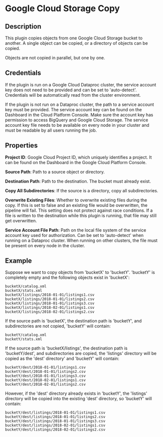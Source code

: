 # Google Cloud Storage Copy

Description
-----------
This plugin copies objects from one Google Cloud Storage bucket to another.
A single object can be copied, or a directory of objects can be copied.

Objects are not copied in parallel, but one by one.

Credentials
-----------
If the plugin is run on a Google Cloud Dataproc cluster, the service account key does not need to be
provided and can be set to 'auto-detect'.
Credentials will be automatically read from the cluster environment.

If the plugin is not run on a Dataproc cluster, the path to a service account key must be provided.
The service account key can be found on the Dashboard in the Cloud Platform Console.
Make sure the account key has permission to access BigQuery and Google Cloud Storage.
The service account key file needs to be available on every node in your cluster and
must be readable by all users running the job.

Properties
----------
**Project ID**: Google Cloud Project ID, which uniquely identifies a project.
It can be found on the Dashboard in the Google Cloud Platform Console.

**Source Path**: Path to a source object or directory.

**Destination Path**: Path to the destination. The bucket must already exist.

**Copy All Subdirectories**: If the source is a directory, copy all subdirectories.

**Overwrite Existing Files**: Whether to overwrite existing files during the copy. If this is set to
false and an existing file would be overwritten, the pipeline will fail. This setting does not
protect against race conditions. If a file is written to the destination while this plugin is
running, that file may still get overwritten.

**Service Account File Path**: Path on the local file system of the service account key used for
authorization. Can be set to 'auto-detect' when running on a Dataproc cluster.
When running on other clusters, the file must be present on every node in the cluster.

Example
-------

Suppose we want to copy objects from 'bucketX' to 'bucketY'. 'bucketY' is completely empty and the
following objects exist in 'bucketX':

    bucketX/catalog.xml
    bucketX/stats.xml
    bucketX/listings/2018-01-01/listings1.csv
    bucketX/listings/2018-01-01/listings2.csv
    bucketX/listings/2018-01-01/listings3.csv
    bucketX/listings/2018-02-01/listings1.csv
    bucketX/listings/2018-02-01/listings2.csv

If the source path is 'bucketX', the destination path is 'bucketY',
and subdirectories are not copied, 'bucketY' will contain:

    bucketY/catalog.xml
    bucketY/stats.xml

If the source path is 'bucketX/listings', the destination path is 'bucketY/dest',
and subdirectories are copied, the 'listings' directory will be copied as the 'dest'
directory' and 'bucketY' will contain:

    bucketY/dest/2018-01-01/listings1.csv
    bucketY/dest/2018-01-01/listings2.csv
    bucketY/dest/2018-01-01/listings3.csv
    bucketY/dest/2018-02-01/listings1.csv
    bucketY/dest/2018-02-01/listings2.csv

However, if the 'dest' directory already exists in 'bucketY', the 'listings' directory
will be copied into the existing 'dest' directory, so 'bucketY' will contain:

    bucketY/dest/listings/2018-01-01/listings1.csv
    bucketY/dest/listings/2018-01-01/listings2.csv
    bucketY/dest/listings/2018-01-01/listings3.csv
    bucketY/dest/listings/2018-02-01/listings1.csv
    bucketY/dest/listings/2018-02-01/listings2.csv
